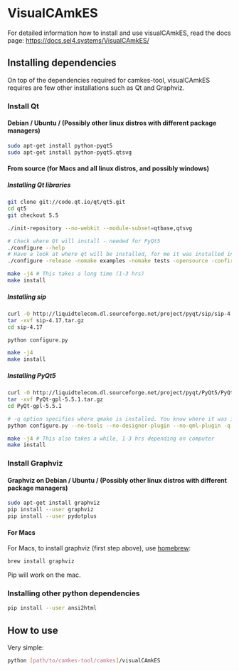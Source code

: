 <!--
     Copyright 2017, Data61, CSIRO (ABN 41 687 119 230)

     SPDX-License-Identifier: CC-BY-SA-4.0
-->

# VisualCAmkES

For detailed information how to install and use visualCAmkES, read the docs page: <https://docs.sel4.systems/VisualCAmkES/>

## Installing dependencies

On top of the dependencies required for camkes-tool, visualCAmkES requires are few other installations such as Qt and Graphviz.

### Install Qt

#### Debian / Ubuntu / (Possibly other linux distros with different package managers)

```sh
sudo apt-get install python-pyqt5
sudo apt-get install python-pyqt5.qtsvg
```

#### From source (for Macs and all linux distros, and possibly windows)

##### Installing Qt libraries

```sh
git clone git://code.qt.io/qt/qt5.git
cd qt5
git checkout 5.5

./init-repository --no-webkit --module-subset=qtbase,qtsvg

# Check where Qt will install - needed for PyQt5
./configure --help
# Have a look at where qt will be installed, for me it was installed in /usr/local/Qt-5.5.1
./configure -release -nomake examples -nomake tests -opensource -confirm-license  # add "-qt-xcb" for linux

make -j4 # This takes a long time (1-3 hrs)
make install
```

##### Installing sip

```sh
curl -O http://liquidtelecom.dl.sourceforge.net/project/pyqt/sip/sip-4.17/sip-4.17.tar.gz
tar -xvf sip-4.17.tar.gz
cd sip-4.17

python configure.py

make -j4
make install
```

##### Installing PyQt5

```sh
curl -O http://liquidtelecom.dl.sourceforge.net/project/pyqt/PyQt5/PyQt-5.5.1/PyQt-gpl-5.5.1.tar.gz
tar -xvf PyQt-gpl-5.5.1.tar.gz
cd PyQt-gpl-5.5.1

# -q option specifies where qmake is installed. You know where it was installed from "Downloading and Installing Qt" step.
python configure.py --no-tools --no-designer-plugin --no-qml-plugin -q /usr/local/Qt-5.5.1/bin/qmake -w --confirm-license

make -j4 # This also takes a while, 1-3 hrs depending on computer
make install
```

### Install Graphviz

#### Graphviz on Debian / Ubuntu / (Possibly other linux distros with different package managers)

```sh
sudo apt-get install graphviz
pip install --user graphviz
pip install --user pydotplus
```

#### For Macs

For Macs, to install graphviz (first step above), use [homebrew](https://brew.sh):

```sh
brew install graphviz
```

Pip will work on the mac.

### Installing other python dependencies

```sh
pip install --user ansi2html
```

## How to use

Very simple:

```sh
python [path/to/camkes-tool/camkes]/visualCAmkES
```

